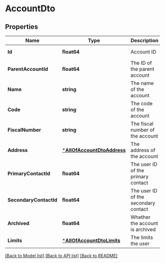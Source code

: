 # AccountDto

## Properties
Name | Type | Description | Notes
------------ | ------------- | ------------- | -------------
**Id** | **float64** | Account ID | [default to null]
**ParentAccountId** | **float64** | The ID of the parent account | [optional] [default to null]
**Name** | **string** | The name of the account | [default to null]
**Code** | **string** | The code of the account | [optional] [default to null]
**FiscalNumber** | **string** | The fiscal number of the account | [optional] [default to null]
**Address** | [***AllOfAccountDtoAddress**](AllOfAccountDtoAddress.md) | The address of the account | [optional] [default to null]
**PrimaryContactId** | **float64** | The user ID of the primary contact | [optional] [default to null]
**SecondaryContactId** | **float64** | The user ID of the secondary contact | [optional] [default to null]
**Archived** | **float64** | Whether the account is archived | [optional] [default to null]
**Limits** | [***AllOfAccountDtoLimits**](AllOfAccountDtoLimits.md) | The limits the user | [default to null]

[[Back to Model list]](../README.md#documentation-for-models) [[Back to API list]](../README.md#documentation-for-api-endpoints) [[Back to README]](../README.md)

